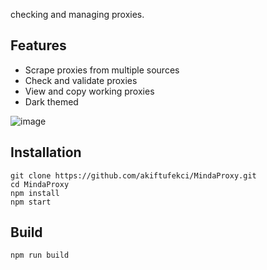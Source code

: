 
 checking and managing proxies.

## Features

- Scrape proxies from multiple sources
- Check and validate proxies
- View and copy working proxies
- Dark themed 


![image](https://github.com/user-attachments/assets/4b6f4d8d-1bf5-46ef-b762-51c9cae637ea)﻿


## Installation

```
git clone https://github.com/akiftufekci/MindaProxy.git
cd MindaProxy
npm install
npm start
```

## Build

```
npm run build
```

